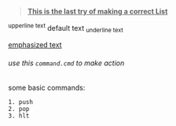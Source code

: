 
><ins>**This is the last try of making a correct List**</ins>

<sup>upperline text</sup> default text 
<sub>underline text</sub>

<ins>emphasized text</ins>

###### use this `command.cmd` to make action

some basic commands: 
```
1. push
2. pop
3. hlt
```